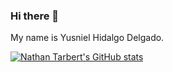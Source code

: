 ### Hi there 👋
<p>My name is Yusniel Hidalgo Delgado.</p>
<a href="http://www.github.com/yhdelgado"><img src="https://github-readme-stats.vercel.app/api?username=yhdelgado&show_icons=true&hide=&count_private=true&title_color=0891b2&text_color=ffffff&icon_color=0891b2&bg_color=1c1917&hide_border=true&show_icons=true" alt="Nathan Tarbert's GitHub stats" /></a>
